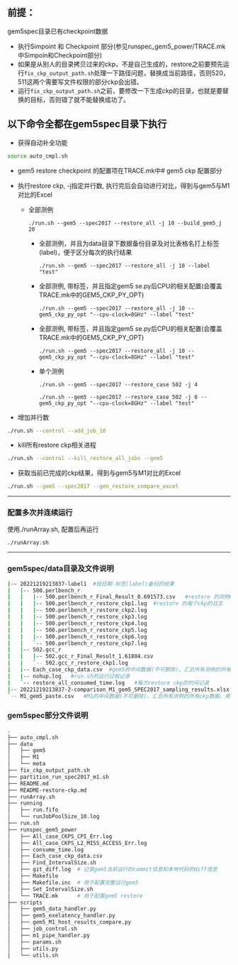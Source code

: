 ## 前提：

gem5spec目录已有checkpoint数据

- 执行Simpoint 和 Checkpoint 部分(参见runspec_gem5_power/TRACE.mk中Simpoin和Checkpoint部分)
- 如果是从别人的目录拷贝过来的ckp，不是自己生成的，restore之前要预先运行`fix_ckp_output_path.sh`处理一下路径问题，替换成当前路径，否则520，511这两个需要写文件权限的部分ckp会出错。
- 运行`fix_ckp_output_path.sh`之前，要修改一下生成ckp的目录，也就是要替换的目标，否则错了就不能替换成功了。

## 以下命令全都在gem5spec目录下执行

- 获得自动补全功能

```bash
source auto_cmpl.sh
```
- gem5 restore checkpoint 的配置项在TRACE.mk中# gem5 ckp 配置部分

- 执行restore ckp, -j指定并行数, 执行完后会自动进行对比，得到与gem5与M1对比的Excel
    - 全部测例

      ```shell
      ./run.sh --gem5 --spec2017 --restore_all -j 10 --build_gem5_j 20
      ```

        - 全部测例，并且为data目录下数据备份目录及对比表格名打上标签(label)，便于区分每次的执行结果

          ```shell
          ./run.sh --gem5 --spec2017 --restore_all -j 10 --label "test"
          ```
        - 全部测例, 带标签，并且指定gem5 se.py后CPU的相关配置(会覆盖TRACE.mk中的GEM5_CKP_PY_OPT)

          ```shell
          ./run.sh --gem5 --spec2017 --restore_all -j 10 --gem5_ckp_py_opt "--cpu-clock=8GHz" --label "test"
          ```
        - 全部测例, 带标签，并且指定gem5 se.py后CPU的相关配置(会覆盖TRACE.mk中的GEM5_CKP_PY_OPT)

          ```shell
          ./run.sh --gem5 --spec2017 --restore_all -j 10 --gem5_ckp_py_opt "--cpu-clock=8GHz" --label "test"
          ```
        - 单个测例

          ```shell
          ./run.sh --gem5 --spec2017 --restore_case 502 -j 4
          ```
          ```shell
          ./run.sh --gem5 --spec2017 --restore_case 502 -j 6 --gem5_ckp_py_opt "--cpu-clock=8GHz" --label "test"
          ```
- 增加并行数

```bash
./run.sh --control --add_job_10
```

- kill所有restore ckp相关进程

```bash
./run.sh --control --kill_restore_all_jobs --gem5
```

- 获取当前已完成的ckp结果，得到与gem5与M1对比的Excel

```bash
./run.sh --gem5 --spec2017 --gen_restore_compare_excel
```

---


### 配置多次并连续运行
使用./runArray.sh, 配置后再运行
```shell
./runArray.sh
```

---

### gem5spec/data目录及文件说明

```bash
|-- 20221219213837-label1  #按日期-标签(label)备份的结果
|   |-- 500.perlbench_r
|   |   |-- 500.perlbench_r_Final_Result_0.691573.csv	#restore 的测例CPI数据汇总，文件名中的数字代表ckp加权CPI之和
|   |   |-- 500.perlbench_r_restore_ckp1.log  #restore 的每个ckp的日志
|   |   |-- 500.perlbench_r_restore_ckp2.log
|   |   |-- 500.perlbench_r_restore_ckp3.log
|   |   |-- 500.perlbench_r_restore_ckp4.log
|   |   |-- 500.perlbench_r_restore_ckp5.log
|   |   |-- 500.perlbench_r_restore_ckp6.log
|   |   `-- 500.perlbench_r_restore_ckp7.log									
|   |-- 502.gcc_r
|   |   |-- 502.gcc_r_Final_Result_1.61804.csv								
|   |   `-- 502.gcc_r_restore_ckp1.log
|   |-- Each_case_ckp_data.csv	#gem5的中间数据(不可删除)，汇总所有测例的所有ckp数据，用于生成对比表格
|   |-- nohup.log	#run.sh的运行过程记录
|   `-- restore_all_consumed_time.log	#每次restore ckp的时间记录
|-- 20221219213837-2-comparison_M1_gem5_SPEC2017_sampling_results.xlsx	#最终结果gem5 ckp metrics 对比表格
`-- M1_gem5_paste.csv	#M1的中间数据(不可删除)，汇总所有测例的所有ckp数据，用于生成对比表格
```

### gem5spec部分文件说明

```bash
.
├── auto_cmpl.sh
├── data
│   ├── gem5
│   ├── M1
│   └── meta
├── fix_ckp_output_path.sh
├── partition_run_spec2017_m1.sh
├── README.md
├── README-restore-ckp.md
├── runArray.sh
├── running
│   ├── run.fifo
│   └── runJobPoolSize_10.log
├── run.sh
├── runspec_gem5_power
│   ├── All_case_CKPS_CPI_Err.log
│   ├── All_case_CKPS_L2_MISS_ACCESS_Err.log
│   ├── consume_time.log
│   ├── Each_case_ckp_data.csv
│   ├── Find_IntervalSize.sh
│   ├── git_diff.log  # 记录gem5当前运行的commit信息和本地代码的diff信息
│   ├── Makefile
│   ├── Makefile.inc  # 用于配置完整运行gem5
│   ├── Set_IntervalSize.sh
│   └── TRACE.mk      # 用于配置gem5 restore
├── scripts
│   ├── gem5_data_handler.py
│   ├── gem5_exelatency_handler.py
│   ├── gem5_M1_host_results_compare.py
│   ├── job_control.sh
│   ├── m1_pipe_handler.py
│   ├── params.sh
│   ├── utils.py
│   └── utils.sh

```
